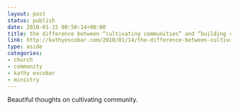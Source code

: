 ```yaml
---
layout: post
status: publish
date: 2010-01-15 00:50:14+00:00
title: the difference between “cultivating communities” and “building churches” «  the carnival in my head
link: http://kathyescobar.com/2010/01/14/the-difference-between-cultivating-communities-and-building-churches/
type: aside
categories:
- church
- community
- kathy escobar
- ministry
---
```


Beautiful thoughts on cultivating community.
